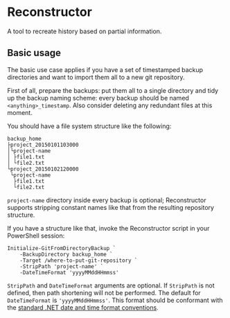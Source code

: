 Reconstructor
=============

A tool to recreate history based on partial information.

Basic usage
-----------

The basic use case applies if you have a set of timestamped backup directories
and want to import them all to a new git repository.

First of all, prepare the backups: put them all to a single directory and tidy
up the backup naming scheme: every backup should be named
`<anything>_timestamp`. Also consider deleting any redundant files at this
moment.

You should have a file system structure like the following:

    backup_home
    ├project_20150101103000
    │└project-name
    │ ├file1.txt
    │ └file2.txt
    └project_20150102120000
     └project-name
      ├file1.txt
      └file2.txt

`project-name` directory inside every backup is optional; Reconstructor supports
stripping constant names like that from the resulting repository structure.

If you have a structure like that, invoke the Reconstructor script in your
PowerShell session:

    Initialize-GitFromDirectoryBackup `
        -BackupDirectory backup_home `
        -Target /where-to-put-git-repository `
        -StripPath 'project-name' `
        -DateTimeFormat 'yyyyMMddHHmmss'

`StripPath` and `DateTimeFormat` arguments are optional. If `StripPath` is not
defined, then path shortening will not be performed. The default for
`DateTimeFormat` is `'yyyyMMddHHmmss'`. This format should be conformant with
the [standard .NET date and time format conventions][dotnet-date-time-format].

[dotnet-date-time-format]: https://msdn.microsoft.com/en-us/library/8kb3ddd4(v=vs.110).aspx
